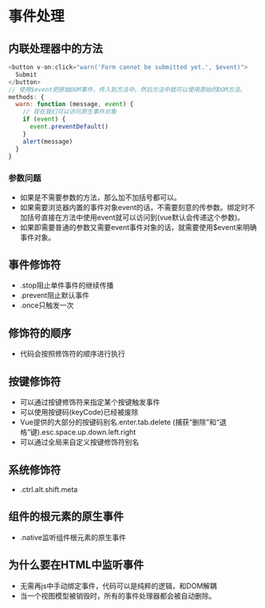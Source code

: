 # 事件处理

## 内联处理器中的方法

```javascript
<button v-on:click="warn('Form cannot be submitted yet.', $event)">
  Submit
</button>
// 使用$event把原始DOM事件，传入到方法中。然后方法中就可以使用原始的DOM方法。
methods: {
  warn: function (message, event) {
    // 现在我们可以访问原生事件对象
    if (event) {
      event.preventDefault()
    }
    alert(message)
  }
}
```

### 参数问题

* 如果是不需要参数的方法，那么加不加括号都可以。
* 如果需要浏览器内置的事件对象event的话，不需要刻意的传参数。绑定时不加括号直接在方法中使用event就可以访问到(vue默认会传递这个参数)。
* 如果即需要普通的参数又需要event事件对象的话，就需要使用$event来明确事件对象。

## 事件修饰符

* .stop阻止单件事件的继续传播
* .prevent阻止默认事件
* .once只触发一次

## 修饰符的顺序

* 代码会按照修饰符的顺序进行执行

## 按键修饰符

* 可以通过按键修饰符来指定某个按键触发事件
* 可以使用按键码(keyCode)已经被废除
* Vue提供的大部分的按键码别名.enter.tab.delete (捕获“删除”和“退格”键).esc.space.up.down.left.right
* 可以通过全局来自定义按键修饰符别名

## 系统修饰符

* .ctrl.alt.shift.meta

## 组件的根元素的原生事件

* .native监听组件根元素的原生事件
  
## 为什么要在HTML中监听事件

* 无需再js中手动绑定事件，代码可以是纯粹的逻辑，和DOM解耦
* 当一个视图模型被销毁时，所有的事件处理器都会被自动删除。